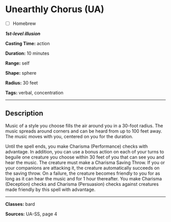 # Unearthly Chorus (UA)

- [ ] Homebrew

***1st-level illusion***

**Casting Time:** action

**Duration:** 10 minutes

**Range:** self

**Shape:** sphere

**Radius:** 30 feet

**Tags:** verbal, concentration

---

## Description
Music of a style you choose fills the air around you in a 30-foot radius.
The music spreads around corners and can be heard from up to 100 feet away.
The music moves with you, centered on you for the duration.

Until the spell ends, you make Charisma (Performance) checks with advantage.
In addition, you can use a bonus action on each of your turns to beguile one creature you choose within 30 feet of you that can see you and hear the music.
The creature must make a Charisma Saving Throw.
If you or your companions are attacking it, the creature automatically succeeds on the saving throw.
On a failure, the creature becomes friendly to you for as long as it can hear the music and for 1 hour thereafter.
You make Charisma (Deception) checks and Charisma (Persuasion) checks against creatures made friendly by this spell with advantage.

---

**Classes:** bard

**Sources:** UA-SS, page 4
